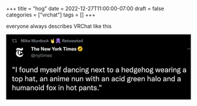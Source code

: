 +++
title = "hog"
date = 2022-12-27T11:00:00-07:00
draft = false
categories = ["vrchat"]
tags = []
+++

everyone always describes VRChat like this

![](./hog.png)